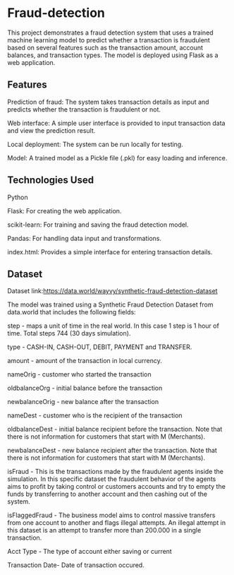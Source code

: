 # Fraud-detection
This project demonstrates a fraud detection system that uses a trained machine learning model to predict whether a transaction is fraudulent based on several features such as the transaction amount, account balances, and transaction types. The model is deployed using Flask as a web application.

## Features
Prediction of fraud: The system takes transaction details as input and predicts whether the transaction is fraudulent or not.

Web interface: A simple user interface is provided to input transaction data and view the prediction result.

Local deployment: The system can be run locally for testing.

Model: A trained model as a Pickle file (.pkl) for easy loading and inference.

## Technologies Used
Python

Flask: For creating the web application.

scikit-learn: For training and saving the fraud detection model.

Pandas: For handling data input and transformations.

index.html: Provides a simple interface for entering transaction details.

## Dataset

Dataset link:https://data.world/wayvy/synthetic-fraud-detection-dataset 

The model was trained using a Synthetic Fraud Detection Dataset from data.world that includes the following fields:


step - maps a unit of time in the real world. In this case 1 step is 1 hour of time. Total steps 744 (30 days simulation).

type - CASH-IN, CASH-OUT, DEBIT, PAYMENT and TRANSFER.

amount - amount of the transaction in local currency.

nameOrig - customer who started the transaction

oldbalanceOrg - initial balance before the transaction

newbalanceOrig - new balance after the transaction

nameDest - customer who is the recipient of the transaction

oldbalanceDest - initial balance recipient before the transaction. Note that there is not information for customers that start with M (Merchants).

newbalanceDest - new balance recipient after the transaction. Note that there is not information for customers that start with M (Merchants).

isFraud - This is the transactions made by the fraudulent agents inside the simulation. In this specific dataset the fraudulent behavior of the agents aims to profit by taking control or customers accounts and try to empty the funds by transferring to another account and then cashing out of the system.

isFlaggedFraud - The business model aims to control massive transfers from one account to another and flags illegal attempts. An illegal attempt in this dataset is an attempt to transfer more than 200.000 in a single transaction.

Acct Type - The type of account either saving or current

Transaction Date- Date of transaction occured.

